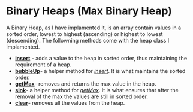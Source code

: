 # Binary Heaps (Max Binary Heap)

A Binary Heap, as I have implamented it, is an array contain values in a sorted order, lowest to highest (ascending) or highest 
to lowest (descending). The followning methods come with the heap class I implamented.

* __[insert](https://github.com/bowersj/utilities/blob/2400c39386ac836181aa06fae4fd01b100b2a019/node/dataStructures/binaryHeaps/binaryHeaps.js#L7)__ - adds a value to the heap in sorted order, thus maintaining the requirement of a heap.
* __[bubbleUp](https://github.com/bowersj/utilities/blob/2400c39386ac836181aa06fae4fd01b100b2a019/node/dataStructures/binaryHeaps/binaryHeaps.js#L13)__- a helper method for _[insert](https://github.com/bowersj/utilities/blob/db39eaf06a7972d456bf2a6cbf5f02133158f4af/node/dataStructures/binaryHeaps/binaryHeaps.js#L8)_. It is what maintains the sorted order.
* __[getMax](https://github.com/bowersj/utilities/blob/db39eaf06a7972d456bf2a6cbf5f02133158f4af/node/dataStructures/binaryHeaps/binaryHeaps.js#L33)__- removes and returns the max value in the heap.
* __[sink](https://github.com/bowersj/utilities/blob/db39eaf06a7972d456bf2a6cbf5f02133158f4af/node/dataStructures/binaryHeaps/binaryHeaps.js#L45)__- a helper method for _[getMax](https://github.com/bowersj/utilities/blob/db39eaf06a7972d456bf2a6cbf5f02133158f4af/node/dataStructures/binaryHeaps/binaryHeaps.js#L33)_. It is what ensures that after the removal of the max the values are still in sorted order.
* __[clear](https://github.com/bowersj/utilities/blob/db39eaf06a7972d456bf2a6cbf5f02133158f4af/node/dataStructures/binaryHeaps/binaryHeaps.js#L83)__- removes all the values from the heap.

